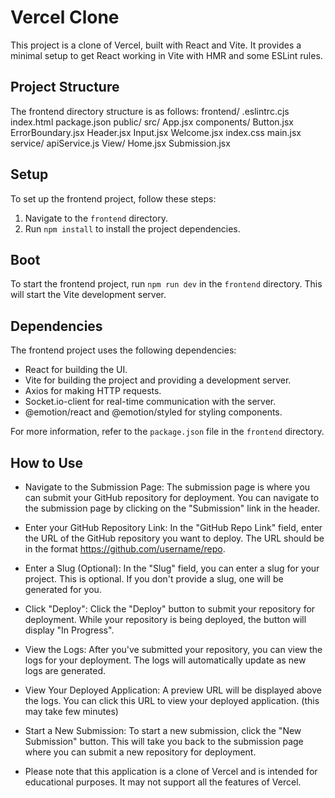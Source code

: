 # Vercel Clone

This project is a clone of Vercel, built with React and Vite. It provides a minimal setup to get React working in Vite with HMR and some ESLint rules.

## Project Structure

The frontend directory structure is as follows:
frontend/ .eslintrc.cjs index.html package.json 
public/ src/ App.jsx 
components/ Button.jsx ErrorBoundary.jsx Header.jsx Input.jsx Welcome.jsx index.css main.jsx 
service/ apiService.js 
View/ Home.jsx Submission.jsx


## Setup

To set up the frontend project, follow these steps:

1. Navigate to the `frontend` directory.
2. Run `npm install` to install the project dependencies.

## Boot

To start the frontend project, run `npm run dev` in the `frontend` directory. This will start the Vite development server.

## Dependencies

The frontend project uses the following dependencies:

- React for building the UI.
- Vite for building the project and providing a development server.
- Axios for making HTTP requests.
- Socket.io-client for real-time communication with the server.
- @emotion/react and @emotion/styled for styling components.

For more information, refer to the `package.json` file in the `frontend` directory.

## How to Use
- Navigate to the Submission Page: The submission page is where you can submit your GitHub repository for deployment. You can navigate to the submission page by clicking on the "Submission" link in the header.

- Enter your GitHub Repository Link: In the "GitHub Repo Link" field, enter the URL of the GitHub repository you want to deploy. The URL should be in the format https://github.com/username/repo.

- Enter a Slug (Optional): In the "Slug" field, you can enter a slug for your project. This is optional. If you don't provide a slug, one will be generated for you.

- Click "Deploy": Click the "Deploy" button to submit your repository for deployment. While your repository is being deployed, the button will display "In Progress".

- View the Logs: After you've submitted your repository, you can view the logs for your deployment. The logs will automatically update as new logs are generated.

- View Your Deployed Application: A preview URL will be displayed above the logs. You can click this URL to view your deployed application. (this may take few minutes)

- Start a New Submission: To start a new submission, click the "New Submission" button. This will take you back to the submission page where you can submit a new repository for deployment.

- Please note that this application is a clone of Vercel and is intended for educational purposes. It may not support all the features of Vercel.